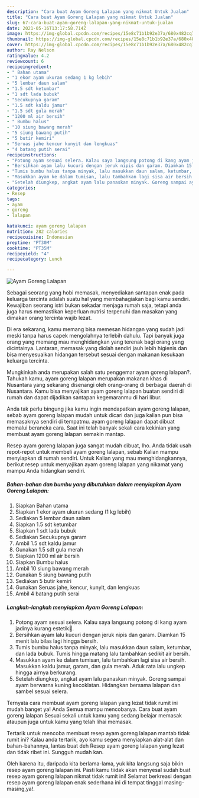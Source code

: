```yaml
---
description: "Cara buat Ayam Goreng Lalapan yang nikmat Untuk Jualan"
title: "Cara buat Ayam Goreng Lalapan yang nikmat Untuk Jualan"
slug: 67-cara-buat-ayam-goreng-lalapan-yang-nikmat-untuk-jualan
date: 2021-05-16T13:17:58.714Z
image: https://img-global.cpcdn.com/recipes/15e8c71b1b92e37a/680x482cq70/ayam-goreng-lalapan-foto-resep-utama.jpg
thumbnail: https://img-global.cpcdn.com/recipes/15e8c71b1b92e37a/680x482cq70/ayam-goreng-lalapan-foto-resep-utama.jpg
cover: https://img-global.cpcdn.com/recipes/15e8c71b1b92e37a/680x482cq70/ayam-goreng-lalapan-foto-resep-utama.jpg
author: Ray Nelson
ratingvalue: 4.2
reviewcount: 6
recipeingredient:
- " Bahan utama"
- "1 ekor ayam ukuran sedang 1 kg lebih"
- "5 lembar daun salam"
- "1.5 sdt ketumbar"
- "1 sdt lada bubuk"
- "Secukupnya garam"
- "1.5 sdt kaldu jamur"
- "1.5 sdt gula merah"
- "1200 ml air bersih"
- " Bumbu halus"
- "10 siung bawang merah"
- "5 siung bawang putih"
- "5 butir kemiri"
- "Seruas jahe kencur kunyit dan lengkuas"
- "4 batang putih serai"
recipeinstructions:
- "Potong ayam sesuai selera. Kalau saya langsung potong di kang ayam jadinya kurang estetik😬."
- "Bersihkan ayam lalu kucuri dengan jeruk nipis dan garam. Diamkan 15 menit lalu bilas lagi hingga bersih."
- "Tumis bumbu halus tanpa minyak, lalu masukkan daun salam, ketumbar, dan lada bubuk. Tumis hingga matang lalu tambahkan sedikit air bersih."
- "Masukkan ayam ke dalam tumisan, lalu tambahkan lagi sisa air bersih. Masukkan kaldu jamur, garam, dan gula merah. Aduk rata lalu ungkep hingga airnya berkurang."
- "Setelah diungkep, angkat ayam lalu panaskan minyak. Goreng sampai ayam berwarna kuning kecoklatan. Hidangkan bersama lalapan dan sambel sesuai selera."
categories:
- Resep
tags:
- ayam
- goreng
- lalapan

katakunci: ayam goreng lalapan 
nutrition: 282 calories
recipecuisine: Indonesian
preptime: "PT30M"
cooktime: "PT35M"
recipeyield: "4"
recipecategory: Lunch

---
```



![Ayam Goreng Lalapan](https://img-global.cpcdn.com/recipes/15e8c71b1b92e37a/680x482cq70/ayam-goreng-lalapan-foto-resep-utama.jpg)

Sebagai seorang yang hobi memasak, menyediakan santapan enak pada keluarga tercinta adalah suatu hal yang membahagiakan bagi kamu sendiri. Kewajiban seorang istri bukan sekadar menjaga rumah saja, tetapi anda juga harus memastikan keperluan nutrisi terpenuhi dan masakan yang dimakan orang tercinta wajib lezat.

Di era  sekarang, kamu memang bisa memesan hidangan yang sudah jadi meski tanpa harus capek mengolahnya terlebih dahulu. Tapi banyak juga orang yang memang mau menghidangkan yang terenak bagi orang yang dicintainya. Lantaran, memasak yang diolah sendiri jauh lebih higienis dan bisa menyesuaikan hidangan tersebut sesuai dengan makanan kesukaan keluarga tercinta. 



Mungkinkah anda merupakan salah satu penggemar ayam goreng lalapan?. Tahukah kamu, ayam goreng lalapan merupakan makanan khas di Nusantara yang sekarang disenangi oleh orang-orang di berbagai daerah di Nusantara. Kamu bisa menyajikan ayam goreng lalapan buatan sendiri di rumah dan dapat dijadikan santapan kegemaranmu di hari libur.

Anda tak perlu bingung jika kamu ingin mendapatkan ayam goreng lalapan, sebab ayam goreng lalapan mudah untuk dicari dan juga kalian pun bisa memasaknya sendiri di tempatmu. ayam goreng lalapan dapat dibuat memalui beraneka cara. Saat ini telah banyak sekali cara kekinian yang membuat ayam goreng lalapan semakin mantap.

Resep ayam goreng lalapan juga sangat mudah dibuat, lho. Anda tidak usah repot-repot untuk membeli ayam goreng lalapan, sebab Kalian mampu menyiapkan di rumah sendiri. Untuk Kalian yang mau menghidangkannya, berikut resep untuk menyajikan ayam goreng lalapan yang nikamat yang mampu Anda hidangkan sendiri.

<!--inarticleads1-->

##### Bahan-bahan dan bumbu yang dibutuhkan dalam menyiapkan Ayam Goreng Lalapan:

1. Siapkan  Bahan utama
1. Siapkan 1 ekor ayam ukuran sedang (1 kg lebih)
1. Sediakan 5 lembar daun salam
1. Siapkan 1.5 sdt ketumbar
1. Siapkan 1 sdt lada bubuk
1. Sediakan Secukupnya garam
1. Ambil 1.5 sdt kaldu jamur
1. Gunakan 1.5 sdt gula merah
1. Siapkan 1200 ml air bersih
1. Siapkan  Bumbu halus
1. Ambil 10 siung bawang merah
1. Gunakan 5 siung bawang putih
1. Sediakan 5 butir kemiri
1. Gunakan Seruas jahe, kencur, kunyit, dan lengkuas
1. Ambil 4 batang putih serai




<!--inarticleads2-->

##### Langkah-langkah menyiapkan Ayam Goreng Lalapan:

1. Potong ayam sesuai selera. Kalau saya langsung potong di kang ayam jadinya kurang estetik😬.
1. Bersihkan ayam lalu kucuri dengan jeruk nipis dan garam. Diamkan 15 menit lalu bilas lagi hingga bersih.
1. Tumis bumbu halus tanpa minyak, lalu masukkan daun salam, ketumbar, dan lada bubuk. Tumis hingga matang lalu tambahkan sedikit air bersih.
1. Masukkan ayam ke dalam tumisan, lalu tambahkan lagi sisa air bersih. Masukkan kaldu jamur, garam, dan gula merah. Aduk rata lalu ungkep hingga airnya berkurang.
1. Setelah diungkep, angkat ayam lalu panaskan minyak. Goreng sampai ayam berwarna kuning kecoklatan. Hidangkan bersama lalapan dan sambel sesuai selera.




Ternyata cara membuat ayam goreng lalapan yang lezat tidak rumit ini mudah banget ya! Anda Semua mampu mencobanya. Cara buat ayam goreng lalapan Sesuai sekali untuk kamu yang sedang belajar memasak ataupun juga untuk kamu yang telah lihai memasak.

Tertarik untuk mencoba membuat resep ayam goreng lalapan mantab tidak rumit ini? Kalau anda tertarik, ayo kamu segera menyiapkan alat-alat dan bahan-bahannya, lantas buat deh Resep ayam goreng lalapan yang lezat dan tidak ribet ini. Sungguh mudah kan. 

Oleh karena itu, daripada kita berlama-lama, yuk kita langsung saja bikin resep ayam goreng lalapan ini. Pasti kamu tiidak akan menyesal sudah buat resep ayam goreng lalapan nikmat tidak rumit ini! Selamat berkreasi dengan resep ayam goreng lalapan enak sederhana ini di tempat tinggal masing-masing,ya!.

